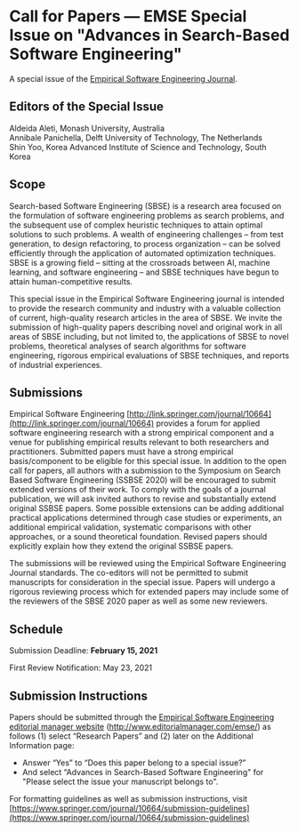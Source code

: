 # Call for Papers — EMSE Special Issue on "Advances in Search-Based Software Engineering"

A special issue of the [Empirical Software Engineering Journal](https://www.springer.com/journal/10664).

## Editors of the Special Issue
Aldeida Aleti, Monash University, Australia<br/>
Annibale Panichella, Delft University of Technology, The Netherlands<br/>
Shin Yoo, Korea Advanced Institute of Science and Technology, South Korea

## Scope
Search-based Software Engineering (SBSE) is a research area focused on the formulation of software engineering problems as search problems, and the subsequent use of complex heuristic techniques to attain optimal solutions to such problems. A wealth of engineering challenges – from test generation, to design refactoring, to process organization – can be solved efficiently through the application of automated optimization techniques. SBSE is a growing field – sitting at the crossroads between AI, machine learning, and software engineering – and SBSE techniques have begun to attain human-competitive results.

This special issue in the Empirical Software Engineering journal is intended to provide the research community and industry with a valuable collection of current, high-quality research articles in the area of SBSE. We invite the submission of high-quality papers describing novel and original work in all areas of SBSE including, but not limited to, the applications of SBSE to novel problems, theoretical analyses of search algorithms for software engineering, rigorous empirical evaluations of SBSE techniques, and reports of industrial experiences. 

## Submissions
Empirical Software Engineering [http://link.springer.com/journal/10664](http://link.springer.com/journal/10664) provides a forum for applied software engineering research with a strong empirical component and a venue for publishing empirical results relevant to both researchers and practitioners. Submitted papers must have a strong empirical basis/component to be eligible for this special issue.
In addition to the open call for papers, all authors with a submission to the Symposium on Search Based Software Engineering (SSBSE 2020) will be encouraged to submit extended versions of their work. To comply with the goals of a journal publication, we will ask invited authors to revise and substantially extend original SSBSE papers.  Some possible extensions can be adding additional practical applications determined through case studies or experiments, an additional empirical validation, systematic comparisons with other approaches, or a sound theoretical foundation. Revised papers should explicitly explain how they extend the original SSBSE papers.

The submissions will be reviewed using the Empirical Software Engineering Journal standards. The co-editors will not be permitted to submit manuscripts for consideration in the special issue. Papers will undergo a rigorous reviewing process which for extended papers may include some of the reviewers of the SBSE 2020 paper as well as some new reviewers.

## Schedule
Submission Deadline:         **February 15, 2021**

First Review Notification:   May 23, 2021

## Submission Instructions
Papers should be submitted through the [Empirical Software Engineering editorial manager website](http://www.editorialmanager.com/emse/) (http://www.editorialmanager.com/emse/) as follows (1) select “Research Papers” and (2) later on the Additional Information page:
- Answer “Yes” to “Does this paper belong to a special issue?”
- And select “Advances in Search-Based Software Engineering" for "Please select the issue your manuscript belongs to".

For formatting guidelines as well as submission instructions, visit [https://www.springer.com/journal/10664/submission-guidelines](https://www.springer.com/journal/10664/submission-guidelines)
